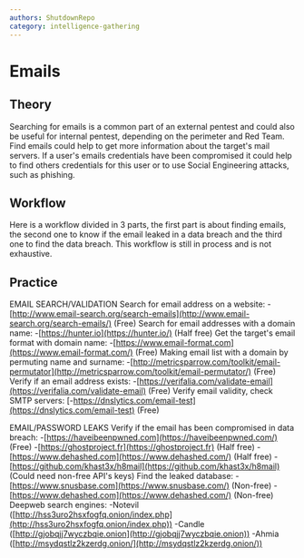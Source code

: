 ```yaml
---
authors: ShutdownRepo
category: intelligence-gathering
---
```


# Emails

## Theory 

Searching for emails is a common part of an external pentest and could also be useful for internal pentest, depending on the perimeter and Red Team. 
Find emails could help to get more information about the target's mail servers. 
If a user's emails credentials have been compromised it could help to find others credentials for this user or to use Social Engineering attacks, such as phishing.

## Workflow 

Here is a workflow divided in 3 parts, the first part is about finding emails, the second one to know if the email leaked in a data breach and the third one to find the data breach. 
This workflow is still in process and is not exhaustive.

## Practice 

EMAIL SEARCH/VALIDATION 
Search for email address on a website: 
-[http://www.email-search.org/search-emails](http://www.email-search.org/search-emails/) (Free) 
Search for email addresses with a domain name: 
-[https://hunter.io](https://hunter.io/) (Half free) 
Get the target's email format with domain name: 
-[https://www.email-format.com](https://www.email-format.com/) (Free) 
Making email list with a domain by permuting name and surname: -[http://metricsparrow.com/toolkit/email-permutator](http://metricsparrow.com/toolkit/email-permutator/) (Free) 
Verify if an email address exists: 
-[https://verifalia.com/validate-email](https://verifalia.com/validate-email) (Free) 
Verify email validity, check SMTP servers: 
[-https://dnslytics.com/email-test](https://dnslytics.com/email-test) (Free)

EMAIL/PASSWORD LEAKS 
Verify if the email has been compromised in data breach: -[https://haveibeenpwned.com](https://haveibeenpwned.com/) (Free) 
-[https://ghostproject.fr](https://ghostproject.fr) (Half free) 
-[https://www.dehashed.com](https://www.dehashed.com/) (Half free) 
-[https://github.com/khast3x/h8mail](https://github.com/khast3x/h8mail) (Could need non-free API's keys) 
Find the leaked database: 
-[https://www.snusbase.com](https://www.snusbase.com/) (Non-free) 
-[https://www.dehashed.com](https://www.dehashed.com/) (Non-free) 
Deepweb search engines: 
-Notevil ([http://hss3uro2hsxfogfq.onion/index.php](http://hss3uro2hsxfogfq.onion/index.php)) 
-Candle ([http://gjobqjj7wyczbqie.onion](http://gjobqjj7wyczbqie.onion)) 
-Ahmia ([http://msydqstlz2kzerdg.onion/](http://msydqstlz2kzerdg.onion/))

